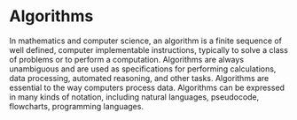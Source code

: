 # Algorithms
In mathematics and computer science, an algorithm is a finite sequence of well defined, computer implementable instructions, typically to solve a class of problems or to perform
a computation.
Algorithms are always unambiguous and are used as specifications for performing calculations, data processing, automated reasoning, and other tasks.
Algorithms are essential to the way computers process data.
Algorithms can be expressed in many kinds of notation, including natural languages, pseudocode, flowcharts, programming languages.
